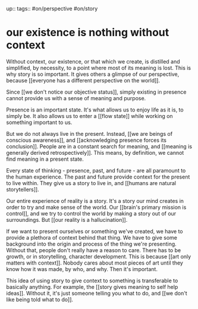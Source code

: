 up:: 
tags:: #on/perspective #on/story 

# our existence is nothing without context



Without context, our existence, or that which we create, is distilled and simplified, by necessity, to a point where most of its meaning is lost. This is why story is so important. It gives others a glimpse of our perspective, because [[everyone has a different perspective on the world]]. 

Since [[we don't notice our objective status]], simply existing in presence cannot provide us with a sense of meaning and purpose. 

Presence is an important state. It's what allows us to enjoy life as it is, to simply be. It also allows us to enter a [[flow state]] while working on something important to us. 

But we do not always live in the present. Instead, [[we are beings of conscious awareness]], and [[acknowledging presence forces its conclusion]]. People are in a constant search for meaning, and [[meaning is generally derived retrospectively]]. This means, by definition, we cannot find meaning in a present state. 

Every state of thinking - presence, past, and future - are all paramount to the human experience. The past and future provide context for the present to live within. They give us a story to live in, and [[humans are natural storytellers]]. 

Our entire experience of reality is a story. It's a story our mind creates in order to try and make sense of the world. Our [[brain's primary mission is control]], and we try to control the world by making a story out of our surroundings. But [[our reality is a hallucination]]. 

If we want to present ourselves or something we've created, we have to provide a plethora of context behind that thing. We have to give some background into the origin and process of the thing we're presenting. Without that, people don't really have a reason to care. There has to be growth, or in storytelling, character development. This is because [[art only matters with context]]. Nobody cares about most pieces of art until they know how it was made, by who, and why. Then it's important.

This idea of using story to give context to something is transferable to basically anything. For example, the [[story gives meaning to self help ideas]]. Without it, it's just someone telling you what to do, and [[we don't like being told what to do]].

